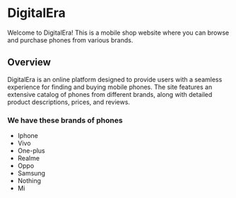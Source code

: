 # DigitalEra
Welcome to DigitalEra! This is a mobile shop website where you can browse and purchase phones from various brands.
## Overview
DigitalEra is an online platform designed to provide users with a seamless experience for finding and buying mobile phones. The site features an extensive catalog of phones from different brands, along with detailed product descriptions, prices, and reviews.
### We have these brands of phones
- Iphone
- Vivo
- One-plus
- Realme
- Oppo
- Samsung
- Nothing
- Mi
  
